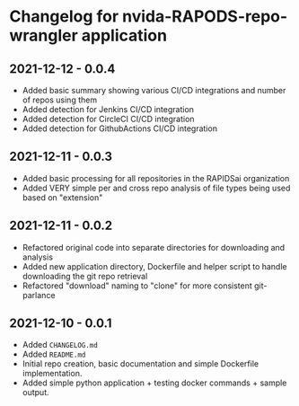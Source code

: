 # Changelog for nvida-RAPODS-repo-wrangler application

## 2021-12-12 - 0.0.4

* Added basic summary showing various CI/CD integrations and number of repos using them
* Added detection for Jenkins CI/CD integration
* Added detection for CircleCI CI/CD integration
* Added detection for GithubActions CI/CD integration

## 2021-12-11 - 0.0.3

* Added basic processing for all repositories in the RAPIDSai organization
* Added VERY simple per and cross repo analysis of file types being used based on "extension"

## 2021-12-11 - 0.0.2

* Refactored original code into separate directories for downloading and analysis
* Added new application directory, Dockerfile and helper script to handle downloading the git repo retrieval
* Refactored "download" naming to "clone" for more consistent git-parlance

## 2021-12-10 - 0.0.1

* Added `CHANGELOG.md`
* Added `README.md`
* Initial repo creation, basic documentation and simple Dockerfile implementation.
* Added simple python application + testing docker commands + sample output.
